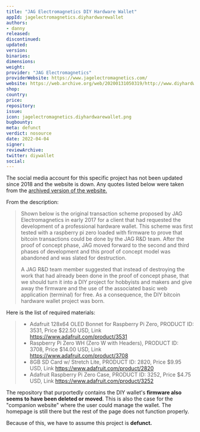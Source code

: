 ```yaml
---
title: "JAG Electromagnetics DIY Hardware Wallet"
appId: jagelectromagnetics.diyhardwarewallet
authors:
- danny
released: 
discontinued: 
updated: 
version: 
binaries: 
dimensions: 
weight: 
provider: "JAG Electromagnetics"
providerWebsite: https://www.jagelectromagnetics.com/
website: https://web.archive.org/web/20200131050319/http://www.diyhardwarewallet.com:80/
shop: 
country: 
price: 
repository: 
issue: 
icon: jagelectromagnetics.diyhardwarewallet.png
bugbounty: 
meta: defunct
verdict: nosource
date: 2022-04-04
signer: 
reviewArchive: 
twitter: diywallet
social: 
---
```



The social media account for this specific project has not been updated since 2018 and the website is down. Any quotes listed below were taken from the [archived version of the website.](https://web.archive.org/web/20200131050319/http://www.diyhardwarewallet.com:80/)

From the description:

> Shown below is the original transaction scheme proposed by JAG Electromagnetics in early 2017 for a client that had requested the development of a professional hardware wallet. This scheme was first tested with a raspberry pi zero loaded with firmware to prove that bitcoin transactions could be done by the JAG R&D team. After the proof of concept phase, JAG moved forward to the second and third phases of development and this proof of concept model was abandoned and was slated for destruction.
>
> A JAG R&D team member suggested that instead of destroying the work that had already been done in the proof of concept phase, that we should turn it into a DIY project for hobbyists and makers and give away the firmware and the use of the associated basic web application (terminal) for free. As a consequence, the DIY bitcoin hardware wallet project was born.

Here is the list of required materials:

> - Adafruit 128x64 OLED Bonnet for Raspberry Pi Zero, PRODUCT ID: 3531, Price $22.50 USD, Link https://www.adafruit.com/product/3531
> - Raspberry Pi Zero WH (Zero W with Headers), PRODUCT ID: 3708, Price $14.00 USD, Link https://www.adafruit.com/product/3708
> - 8GB SD Card w/ Stretch Lite, PRODUCT ID: 2820, Price $9.95 USD, Link https://www.adafruit.com/product/2820
> - Adafruit Raspberry Pi Zero Case, PRODUCT ID: 3252, Price $4.75 USD, Link https://www.adafruit.com/product/3252

The repository that purportedly contains the DIY wallet's **firmware also seems to have been deleted or moved**. This is also the case for the "companion website" where the user could manage the wallet. The homepage is still there but the rest of the page does not function properly.

Because of this, we have to assume this project is **defunct.**